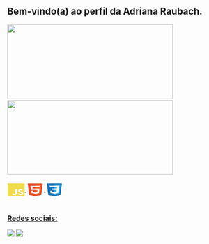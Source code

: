 ## Bem-vindo(a) ao perfil da Adriana Raubach.

 <div>
   <a href="https://github.com/AdrianaRaubach">
   <img width="380px" height="170em" src="https://github-readme-stats.vercel.app/api?username=AdrianaRaubach&show_icons=true&theme=dracula&include_all_commits=true&count_private=true"/>
   <img width="380px" height="170em" src="https://github-readme-stats.vercel.app/api/top-langs/?username=AdrianaRaubach&layout=compact&langs_count=6&theme=tokyonight"/>
</div>
    
<div style="display: inline_block"><br>
  <img align="center" alt="Js" height="30" width="40" src="https://raw.githubusercontent.com/devicons/devicon/master/icons/javascript/javascript-plain.svg">
  <img align="center" alt="HTML" height="30" width="40" src="https://raw.githubusercontent.com/devicons/devicon/master/icons/html5/html5-original.svg">
  <img align="center" alt="CSS" height="30" width="40" src="https://raw.githubusercontent.com/devicons/devicon/master/icons/css3/css3-original.svg">
</div>
 
<br>
 
### Redes sociais:
 
<div> 
  <a href="https://www.instagram.com/adrianaraubach/" target="_blank"><img src="https://img.shields.io/badge/-Instagram-%23E4405F?style=for-the-badge&logo=instagram&logoColor=white" target="_blank"></a>
  <a href="https://www.linkedin.com/in/adriana-raubach-443249240/" target="_blank"><img src="https://img.shields.io/badge/-LinkedIn-%230077B5?style=for-the-badge&logo=linkedin&logoColor=white" target="_blank"></a>
</div>
